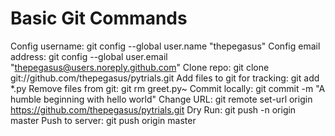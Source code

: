 Basic Git Commands
==================

Config username: git config --global user.name "thepegasus"
Config email address: git config --global user.email "thepegasus@users.noreply.github.com"
Clone repo: git clone git://github.com/thepegasus/pytrials.git
Add files to git for tracking: git add *.py
Remove files from git:  git rm greet.py~
Commit locally: git commit -m "A humble beginning with hello world"
Change URL: git remote set-url origin https://github.com/thepegasus/pytrials.git
Dry Run: git push -n origin master
Push to server: git push origin master 